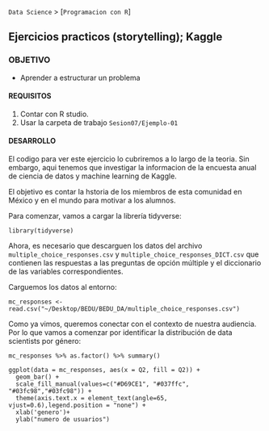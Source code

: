 `Data Science` > [`Programacion con R`]
## Ejercicios practicos (storytelling); Kaggle

### OBJETIVO
- Aprender a estructurar un problema 

#### REQUISITOS
1. Contar con R studio.
1. Usar la carpeta de trabajo `Sesion07/Ejemplo-01`

#### DESARROLLO

El codigo para ver este ejercicio lo cubriremos a lo largo de la teoria. Sin embargo, aqui tenemos que investigar la informacion de la encuesta anual de ciencia de datos y machine learning de Kaggle. 

El objetivo es contar la hstoria de los miembros de esta comunidad en México y en el mundo para motivar a los alumnos.

Para comenzar, vamos a cargar la librería tidyverse:

```
library(tidyverse)
```

Ahora, es necesario que descarguen los datos del archivo `multiple_choice_responses.csv` y `multiple_choice_responses_DICT.csv` que contienen las respuestas a las preguntas de opción múltiple y el diccionario de las variables correspondientes.

Carguemos los datos al entorno:

```
mc_responses <- read.csv("~/Desktop/BEDU/BEDU_DA/multiple_choice_responses.csv")
```

Como ya vimos, queremos conectar con el contexto de nuestra audiencia. Por lo que vamos a comenzar por identificar la distribución de data scientists por género: 

```
mc_responses %>% as.factor() %>% summary()

ggplot(data = mc_responses, aes(x = Q2, fill = Q2)) +
  geom_bar() +
  scale_fill_manual(values=c("#D69CE1", "#037ffc", "#03fc98","#03fc98")) + 
  theme(axis.text.x = element_text(angle=65, vjust=0.6),legend.position = "none") +
  xlab('genero')+
  ylab("numero de usuarios")
```
